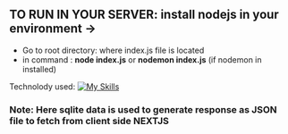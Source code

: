 ## TO RUN IN YOUR SERVER: install nodejs in your environment ->

- Go to root directory: where index.js file is located
- in command : **node index.js** or **nodemon index.js** (if nodemon in installed)

Technolody used: [![My Skills](https://skillicons.dev/icons?i=nodejs,express,sqlite&theme=light)](https://skillicons.dev)

### Note: Here sqlite data is used to generate response as JSON file to fetch from client side NEXTJS
